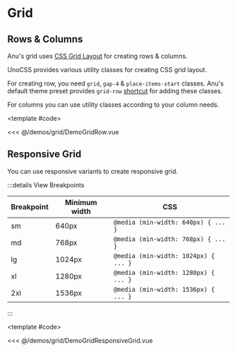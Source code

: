 # Grid

<!-- 👉 Row -->
<Demo>

## Rows & Columns

Anu's grid uses [CSS Grid Layout](https://developer.mozilla.org/en-US/docs/Web/CSS/CSS_Grid_Layout) for creating rows & columns.

UnoCSS provides various utility classes for creating CSS grid layout.

For creating row, you need `grid`, `gap-4` & `place-items-start` classes. Anu's default theme preset provides `grid-row` [shortcut](https://github.com/unocss/unocss#shortcuts) for adding these classes.

For columns you can use utility classes according to your column needs.

<DemoGridRow />

<template #code>

<<< @/demos/grid/DemoGridRow.vue

</template>

</Demo>

<!-- 👉 Responsive Grid -->
<Demo>

## Responsive Grid

You can use responsive variants to create responsive grid.

:::details View Breakpoints

| Breakpoint | Minimum width | CSS                                  |
| ---------- | ------------- | ------------------------------------ |
| sm         | 640px         | `@media (min-width: 640px) { ... }`  |
| md         | 768px         | `@media (min-width: 768px) { ... }`  |
| lg         | 1024px        | `@media (min-width: 1024px) { ... }` |
| xl         | 1280px        | `@media (min-width: 1280px) { ... }` |
| 2xl        | 1536px        | `@media (min-width: 1536px) { ... }` |

:::

<DemoGridResponsiveGrid />

<template #code>

<<< @/demos/grid/DemoGridResponsiveGrid.vue

</template>

</Demo>
